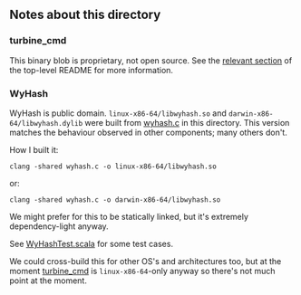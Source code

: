 ## Notes about this directory

### turbine_cmd
This binary blob is proprietary, not open source. See the [relevant section](../../../README.md#proprietary) of the 
top-level README for more information.

### WyHash
WyHash is public domain. `linux-x86-64/libwyhash.so` and `darwin-x86-64/libwyhash.dylib` were built from 
[wyhash.c](./wyhash.c) in this directory. This version matches the behaviour observed in other components; many others 
don't.

How I built it:
```shell
clang -shared wyhash.c -o linux-x86-64/libwyhash.so
```
or:
```shell
clang -shared wyhash.c -o darwin-x86-64/libwyhash.so
```

We might prefer for this to be statically linked, but it's extremely dependency-light anyway.

See [WyHashTest.scala](../scala/io/hydrolix/spark/connector/WyHashTest.scala) for some test cases.

We could cross-build this for other OS's and architectures too, but at the moment [turbine_cmd](linux-x86-64/turbine_cmd) is 
`linux-x86-64`-only anyway so there's not much point at the moment.